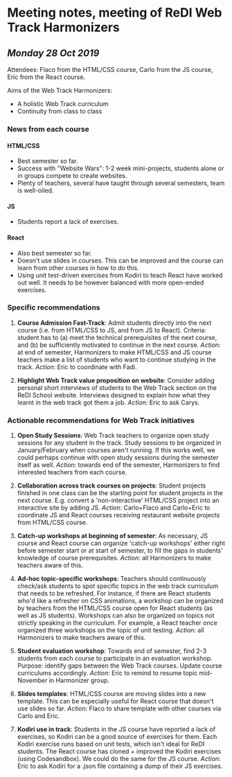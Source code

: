# Meeting notes, meeting of **ReDI Web Track Harmonizers**

## _Monday 28 Oct 2019_

Attendees: Flaco from the HTML/CSS course, Carlo from the JS course, Eric from the React course.

Aims of the Web Track Harmonizers:

- A holistic Web Track curriculum
- Continuity from class to class

### News from each course

#### HTML/CSS

- Best semester so far.
- Success with "Website Wars": 1-2 week mini-projects, students alone or in groups compete to create websites.
- Plenty of teachers, several have taught through several semesters, team is well-oiled.

#### JS

- Students report a lack of exercises.

#### React

- Also best semester so far.
- Doesn't use slides in courses. This can be improved and the course can learn from other courses in how to do this.
- Using unit test-driven exercises from Kodiri to teach React have worked out well. It needs to be however balanced with more open-ended exercises.

### Specific recommendations

1. **Course Admission Fast-Track**:
   Admit students directly into the next course (i.e. from HTML/CSS to JS, and from JS to React). Criteria: student has to (a) meet the technical prerequisites of the next course, and (b) be sufficiently motivated to continue in the next course.
   _Action_: at end of semester, Harmonizers to make HTML/CSS and JS course teachers make a list of students who want to continue studying in the track.
   _Action_: Eric to coordinate with Fadi.

2. **Highlight Web Track value proposition on website**:
   Consider adding personal short interviews of students to the Web Track section on the ReDI School website. Interviews designed to explain how what they learnt in the web track got them a job.
   _Action_: Eric to ask Carys.

### Actionable recommendations for Web Track initiatives

1. **Open Study Sessions**:
   Web Track teachers to organize open study sessions for any student in the track. Study sessions to be organized in January/February when courses aren't running. If this works well, we could perhaps continue with open study sessions during the semester itself as well.
   _Action_: towards end of the semester, Harmonizers to find interested teachers from each course.

2. **Collaboration across track courses on projects**:
   Student projects finished in one class can be the starting point for student projects in the next course. E.g. convert a 'non-interactive' HTML/CSS project into an interactive site by adding JS.
   _Action_: Carlo+Flaco and Carlo+Eric to coordinate JS and React courses receiving restaurant website projects from HTML/CSS course.
3. **Catch-up workshops at beginning of semester**:
   As necessary, JS course and React course can organize 'catch-up workshops' either right before semester start or at start of semester, to fill the gaps in students' knowledge of course prerequisites.
   _Action_: all Harmonizers to make teachers aware of this.
4. **Ad-hoc topic-specific workshops**:
   Teachers should continuously check/ask students to spot specific topics in the web track curriculum that needs to be refreshed. For instance, if there are React students who'd like a refresher on CSS animations, a workshop can be organized by teachers from the HTML/CSS course open for React students (as well as JS students).
   Workshops can also be organized on topics not strictly speaking in the curriculum. For example, a React teacher once organized three workshops on the topic of unit testing.
   _Action_: all Harmonizers to make teachers aware of this.
5. **Student evaluation workshop**:
   Towards end of semester, find 2-3 students from each course to participate in an evaluation workshop. Purpose: identify gaps between the Web Track courses. Update course curriculums accordingly.
   _Action_: Eric to remind to resume topic mid-November in Harmonizer group.
6. **Slides templates**:
   HTML/CSS course are moving slides into a new template. This can be especially useful for React course that doesn't use slides so far.
   _Action_: Flaco to share template with other courses via Carlo and Eric.
7. **Kodiri use in track**:
   Students in the JS course have reported a lack of exercises, so Kodiri can be a good source of exercises for them. Each Kodiri exercise runs based on unit tests, which isn't ideal for ReDI students. The React course has cloned + improved the Kodiri exercises (using Codesandbox). We could do the same for the JS course.
   _Action_: Eric to ask Kodiri for a .json file containing a dump of their JS exercises.
